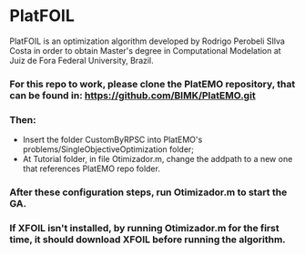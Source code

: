 # PlatFOIL
PlatFOIL is an optimization algorithm developed by Rodrigo Perobeli SIlva Costa in order to obtain Master's degree in Computational Modelation at Juiz de Fora Federal University, Brazil.

### For this repo to work, please clone the PlatEMO repository, that can be found in: https://github.com/BIMK/PlatEMO.git
### Then:
* Insert the folder CustomByRPSC into PlatEMO's problems/SingleObjectiveOptimization folder;
* At Tutorial folder, in file Otimizador.m, change the addpath to a new one that references PlatEMO repo folder.

### After these configuration steps, run Otimizador.m to start the GA.

### If XFOIL isn't installed, by running Otimizador.m for the first time, it should download XFOIL before running the algorithm.
